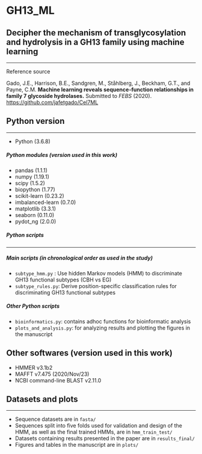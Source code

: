 # GH13_ML
## Decipher the mechanism of transglycosylation and hydrolysis in a GH13 family using machine learning 
----------------
Reference source 

Gado, J.E., Harrison, B.E., Sandgren, M., Ståhlberg, J., Beckham, G.T., and Payne, C.M. **Machine learning reveals sequence-function relationships in family 7 glycoside hydrolases.** Submitted to *FEBS* (2020).
https://github.com/jafetgado/Cel7ML

## Python version 
-----------------
- Python (3.6.8)

##### Python modules (version used in this work)
- pandas (1.1.1)
- numpy (1.19.1)
- scipy (1.5.2)
- biopython (1.77)
- scikit-learn (0.23.2)
- imbalanced-learn (0.7.0)
- matplotlib (3.3.1)
- seaborn (0.11.0)
- pydot_ng (2.0.0)

##### Python scripts
-----------------------
##### Main scripts (in chronological order as used in the study)
- `subtype_hmm.py` : Use hidden Markov models (HMM) to discriminate GH13 functional subtypes (CBH vs EG)
- `subtype_rules.py`: Derive position-specific classification rules for discriminating GH13 functional subtypes

##### Other Python scripts
- `bioinformatics.py`: contains adhoc functions for bioinformatic analysis
- `plots_and_analysis.py`: for analyzing results and plotting the figures in the manuscript 

## Other softwares (version used in this work)
- HMMER v3.1b2
- MAFFT v7.475 (2020/Nov/23)
- NCBI command-line BLAST v2.11.0



## Datasets and plots
-------------------------
- Sequence datasets are in `fasta/`
- Sequences split into five folds used for validation and design of the HMM, as well as the final trained HMMs, are in `hmm_train_test/` 
- Datasets containing results presented in the paper are in `results_final/`
- Figures and tables in the manuscript are in `plots/`
